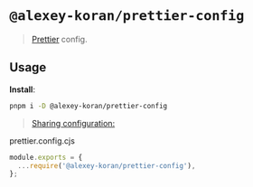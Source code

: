 # `@alexey-koran/prettier-config`

> [Prettier](https://prettier.io) config.

## Usage

**Install**:

```bash
pnpm i -D @alexey-koran/prettier-config
```

> [Sharing configuration:](https://prettier.io/docs/en/configuration.html#sharing-configurations)

prettier.config.cjs

```js
module.exports = {
  ...require('@alexey-koran/prettier-config'),
};
```

